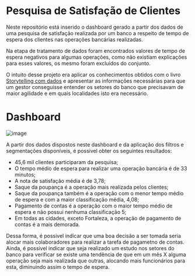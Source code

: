 # Pesquisa de Satisfação de Clientes

Neste repositório está inserido o dashboard gerado a partir dos dados de uma pesquisa de satisfação realizada por um banco a respeito de tempo de espera dos clientes nas operações bancárias realizadas.

Na etapa de tratamento de dados foram encontrados valores de tempo de espera negativos para algumas operações, como não existiam explicações para esses valores, os mesmo foram excluídos do conjunto.

O intuito desse projeto era aplicar os conhecimentos obtidos com o livro [Storytelling com dados](https://www.amazon.com.br/Storytelling-com-Dados-Visualiza%C3%A7%C3%A3o-Profissionais/dp/8550804681/ref=asc_df_8550804681/?tag=googleshopp00-20&linkCode=df0&hvadid=379805395634&hvpos=&hvnetw=g&hvrand=3738173834884265652&hvpone=&hvptwo=&hvqmt=&hvdev=c&hvdvcmdl=&hvlocint=&hvlocphy=9102244&hvtargid=pla-812777209198&psc=1) e apresentar as informações necessárias para que um gestor conseguisse entender os setores do banco que precisavam de maior agilidade e em quais localidades isto era necessário.

# Dashboard

![image](https://user-images.githubusercontent.com/81938273/148309997-2f641097-15ec-48c8-9867-6e30ddca2a21.png)

A partir dos dados dispostos neste dashboard e da aplicação dos filtros e segmentações disponíveis, é possivel obter os seguintes resultados:

* 45,6 mil clientes participaram da pesquisa;
* O tempo médio de espera para realizar uma operação bancária é de 33 minutos;
* A nota de satisfação média é de 3,78;
* Saque da poupança é a operação mais realizada pelos clientes;
* Saque da poupança também é a operação com o menor tempo médio de espera e com a maior classificação média, 4,08;
* Pagamento de contas é a operação com o maior tempo médio de espera e não possui nenhuma classificação 5;
* Em todas as cidades, exceto Fortaleza, a operação de pagamento de contas é a mais demorada.

Dessa forma, é possivel indicar que uma boa decisão a ser tomada seria alocar mais colaboradores para realizar a tarefa de pagametno de contas.
Ainda, é possivel indicar que seja realizado um estudo nos setores do banco para verificar se existe uma tendência de que em um mês X alguma operação seja mais realizada que outras, alocando mais funcionários para esta, diminuindo assim o tempo de espera.


